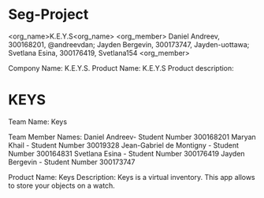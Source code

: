 # Seg-Project
<org_name>K.E.Y.S<org_name>
<org_member> Daniel Andreev, 300168201, @andreevdan; Jayden Bergevin, 300173747, Jayden-uottawa; Svetlana Esina, 300176419, Svetlana154 <org_member>


Compony Name: K.E.Y.S.
Product Name: K.E.Y.S
Product description:

KEYS
======

Team Name: Keys

Team Member Names:
Daniel Andreev- Student Number 300168201
Maryan Khail - Student Number 30019328
Jean-Gabriel de Montigny - Student Number 300164831
Svetlana Esina - Student Number 300176419
Jayden Bergevin - Student Number 300173747

Product Name: Keys
Description:
Keys is a virtual inventory. This app allows to store your objects on a watch.
